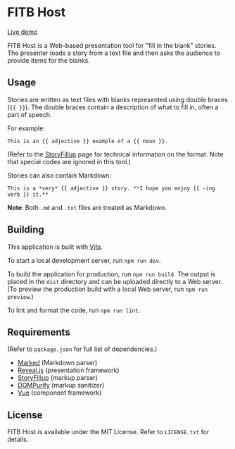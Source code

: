 # FITB Host

[Live demo](https://www.halfgray.xyz/fitbhost/)

FITB Host is a Web-based presentation tool for "fill in the blank" stories. The presenter loads a story from a text file and then asks the audience to provide items for the blanks.

## Usage

Stories are written as text files with blanks represented using double braces (`{{ }}`). The double braces contain a description of what to fill in, often a part of speech.

For example:

```
This is an {{ adjective }} example of a {{ noun }}.
```

(Refer to the [StoryFillup](https://github.com/jack126guy/storyfillup) page for technical information on the format. Note that special codes are ignored in this tool.)

Stories can also contain Markdown:

```
This is a *very* {{ adjective }} story. **I hope you enjoy {{ -ing verb }} it.**
```

**Note**: Both `.md` and `.txt` files are treated as Markdown.

## Building

This application is built with [Vite](https://vitejs.dev/).

To start a local development server, run `npm run dev`.

To build the application for production, run `npm run build`. The output is placed in the `dist` directory and can be uploaded directly to a Web server. (To preview the production build with a local Web server, run `npm run preview`.)

To lint and format the code, run `npm run lint`.

## Requirements

(Refer to `package.json` for full list of dependencies.)

* [Marked](https://marked.js.org/) (Markdown parser)
* [Reveal.js](https://revealjs.com/) (presentation framework)
* [StoryFillup](https://github.com/jack126guy/storyfillup) (markup parser)
* [DOMPurify](https://github.com/cure53/DOMPurify) (markup sanitizer)
* [Vue](https://vuejs.org/) (component framework)

## License

FITB Host is available under the MIT License. Refer to `LICENSE.txt` for details.